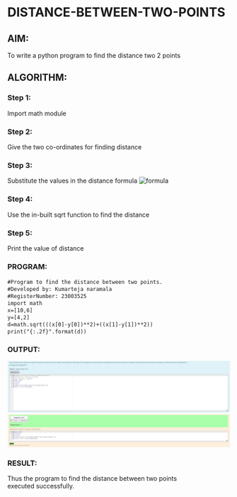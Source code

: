 # DISTANCE-BETWEEN-TWO-POINTS

## AIM:
To write a python program to find the distance two 2 points
## ALGORITHM:
### Step 1: 
Import math module
### Step 2: 
Give the two co-ordinates for finding distance
### Step 3: 
Substitute the values in the distance formula  ![formula](/formula.JPG)
### Step 4: 
Use the in-built sqrt function to find the distance
### Step 5: 
Print the value of distance
### PROGRAM:
```
#Program to find the distance between two points.
#Developed by: Kumarteja naramala
#RegisterNumber: 23003525
import math
x=[10,6]
y=[4,2]
d=math.sqrt(((x[0]-y[0])**2)+((x[1]-y[1])**2))
print("{:.2f}".format(d))
```
### OUTPUT:
![output](<length and breadth-1.png>)
### RESULT:
Thus the program to find the distance between two points executed successfully.